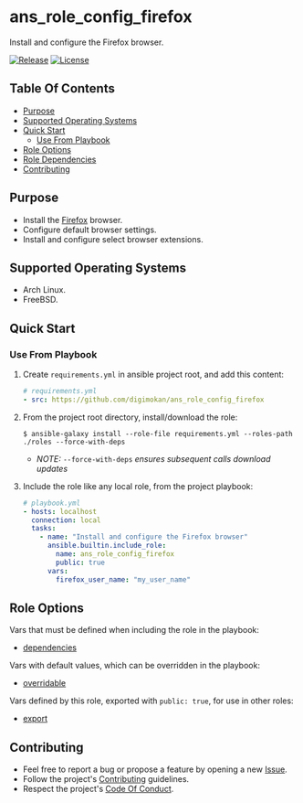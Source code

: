 # ans_role_config_firefox

Install and configure the Firefox browser.

[![Release](https://img.shields.io/github/release/digimokan/ans_role_config_firefox.svg?label=release)](https://github.com/digimokan/ans_role_config_firefox/releases/latest "Latest Release Notes")
[![License](https://img.shields.io/badge/license-MIT-blue.svg?label=license)](LICENSE.md "Project License")

## Table Of Contents

* [Purpose](#purpose)
* [Supported Operating Systems](#supported-operating-systems)
* [Quick Start](#quick-start)
    * [Use From Playbook](#use-from-playbook)
* [Role Options](#role-options)
* [Role Dependencies](#role-dependencies)
* [Contributing](#contributing)

## Purpose

* Install the [Firefox](https://www.mozilla.org/en-US/firefox/) browser.
* Configure default browser settings.
* Install and configure select browser extensions.

## Supported Operating Systems

* Arch Linux.
* FreeBSD.

## Quick Start

### Use From Playbook

1. Create `requirements.yml` in ansible project root, and add this content:

   ```yaml
   # requirements.yml
   - src: https://github.com/digimokan/ans_role_config_firefox
   ```

2. From the project root directory, install/download the role:

   ```shell
   $ ansible-galaxy install --role-file requirements.yml --roles-path ./roles --force-with-deps
   ```

   * _NOTE:_ `--force-with-deps` _ensures subsequent calls download updates_

3. Include the role like any local role, from the project playbook:

   ```yaml
   # playbook.yml
   - hosts: localhost
     connection: local
     tasks:
       - name: "Install and configure the Firefox browser"
         ansible.builtin.include_role:
           name: ans_role_config_firefox
           public: true
         vars:
           firefox_user_name: "my_user_name"
   ```

## Role Options

Vars that must be defined when including the role in the playbook:

  * [dependencies](../defaults/main/dependencies/main.yml)

Vars with default values, which can be overridden in the playbook:

  * [overridable](../defaults/main/overridable)

Vars defined by this role, exported with `public: true`, for use in other roles:

  * [export](../defaults/main/export/main.yml)

## Contributing

* Feel free to report a bug or propose a feature by opening a new
  [Issue](https://github.com/digimokan/ans_role_config_firefox/issues).
* Follow the project's [Contributing](CONTRIBUTING.md) guidelines.
* Respect the project's [Code Of Conduct](CODE_OF_CONDUCT.md).

